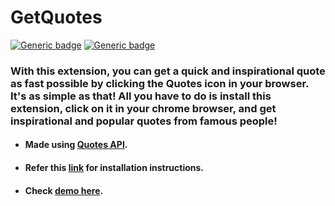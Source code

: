 # GetQuotes
[![Generic badge](https://img.shields.io/badge/CHROME-EXTENSION-blue.svg)](https://github.com/vinitshahdeo/GetQuotes) [![Generic badge](https://img.shields.io/badge/Quotes-API-red.svg)](https://talaikis.com/api/quotes/)

### With this extension, you can get a quick and inspirational quote as fast possible by clicking the Quotes icon in your browser. It's as simple as that! All you have to do is install this extension, click on it in your chrome browser, and get inspirational and popular quotes from famous people!

- #### Made using <a href="https://talaikis.com/api/quotes/">Quotes API</a>.

- #### Refer this <a href="https://www.cnet.com/how-to/how-to-install-chrome-extensions-manually/">link</a> for installation instructions.

- #### Check <a href="https://vinitshahdeo.github.io/GetQuotes/">demo here</a>.